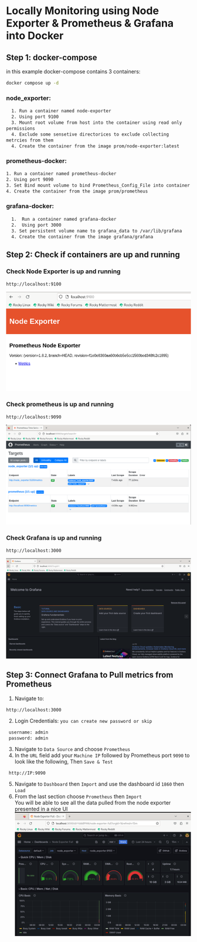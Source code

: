 # Locally Monitoring using Node Exporter & Prometheus & Grafana into Docker
## Step 1: docker-compose
in this example docker-compose contains 3 containers:
```bash
docker compose up -d
```
  ### node_exporter:
      1. Run a container named node-exporter
      2. Using port 9100
      3. Mount root volume from host into the container using read only permissions
      4. Exclude some sensetive directorices to exclude collecting metrcies from them
      4. Create the container from the image prom/node-exporter:latest
  ### prometheus-docker:
    1. Run a container named prometheus-docker
    2. Using port 9090
    3. Set Bind mount volume to bind Prometheus_Config_File into container
    4. Create the container from the image prom/prometheus
  ### grafana-docker:
      1.  Run a container named grafana-docker
      2.  Using port 3000
      3. Set persistent volume name to grafana_data to /var/lib/grafana
      4. Create the container from the image grafana/grafana
## Step 2: Check if containers are up and running
  ### Check Node Exporter is up and running

    http://localhost:9100

  ![1](1.PNG)
  ### Check prometheus is up and running

    http://localhost:9090

  ![2](2.PNG)
  ### Check Grafana is up and running

    http://localhost:3000

  ![3](3.PNG)
  ## Step 3: Connect Grafana to Pull metrics from Prometheus
   1. Navigate to:

    http://localhost:3000

   2. Login Credentials: `you can create new password or skip`
      
     username: admin
     password: admin
   3. Navigate to `Data Source` and choose `Prometheus`
   4. In the `URL` field add your `Machine IP` followed by Prometheus port `9090` to look like the following, Then `Save & Test`

     http://IP:9090
   5. Navigate to `Dashboard` then `Import` and use the dashboard id `1860` then `Load`
   6. From the last section choose `Prometheus` then `Import`  
You will be able to see all the data pulled from the node exporter presented in a nice UI
![4](4.PNG)
    
      
      

